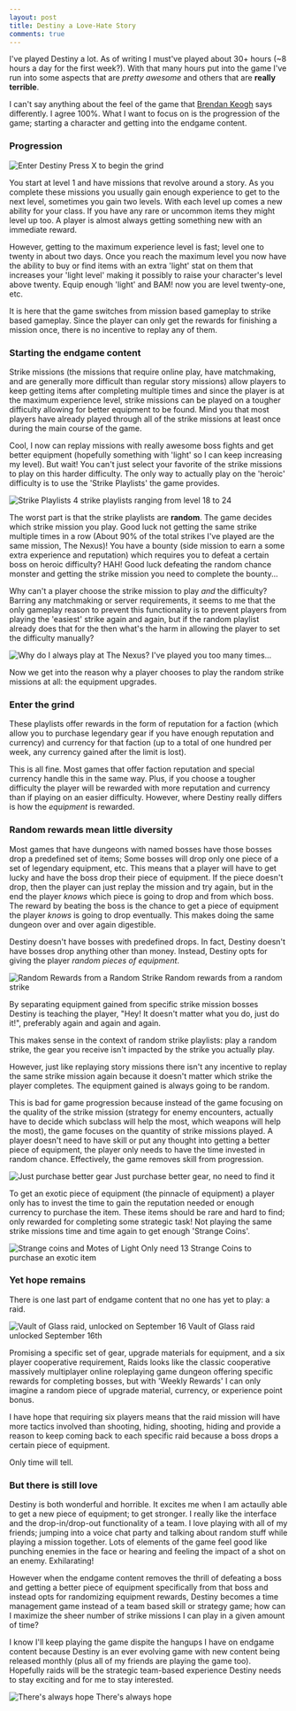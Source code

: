 ```yaml
---
layout: post
title: Destiny a Love-Hate Story
comments: true
---
```


I've played Destiny a lot. As of writing I must've played about 30+ hours (~8 hours a day for the first week?). With that many hours put into the game I've run into some aspects that are *pretty awesome* and others that are **really terrible**.



I can't say anything about the feel of the game that [Brendan Keogh](http://brkeogh.com/2014/09/14/notes-on-destiny/) says differently. I agree 100%. What I want to focus on is the progression of the game; starting a character and getting into the endgame content.
 
### Progression

![Enter Destiny]({{site.baseurl}}/assets/destiny/push_x.jpg)
<span class="img-description">Press X to begin the grind</span>

You start at level 1 and have missions that revolve around a story. As you complete these missions you usually gain enough experience to get to the next level, sometimes you gain two levels. With each level up comes a new ability for your class. If you have any rare or uncommon items they might level up too. A player is almost always getting something new with an immediate reward.

However, getting to the maximum experience level is fast; level one to twenty in about two days. Once you reach the maximum level you now have the ability to buy or find items with an extra 'light' stat on them that increases your 'light level' making it possibly to raise your character's level above twenty. Equip enough 'light' and BAM! now you are level twenty-one, etc.

It is here that the game switches from mission based gameplay to strike based gameplay. Since the player can only get the rewards for finishing a mission once, there is no incentive to replay any of them.

### Starting the endgame content

Strike missions (the missions that require online play, have matchmaking, and are generally more difficult than regular story missions) allow players to keep getting items after completing multiple times and since the player is at the maximum experience level, strike missions can be played on a tougher difficulty allowing for better equipment to be found. Mind you that most players have already played through all of the strike missions at least once during the main course of the game. 

Cool, I now can replay missions with really awesome boss fights and get better equipment (hopefully something with 'light' so I can keep increasing my level). But wait! You can't just select your favorite of the strike missions to play on this harder difficulty. The only way to actually play on the 'heroic' difficulty is to use the 'Strike Playlists' the game provides. 

![Strike Playlists]({{site.baseurl}}/assets/destiny/strike_playlist.jpg)
<span class="img-description">4 strike playlists ranging from level 18 to 24</span>

The worst part is that the strike playlists are **random**. The game decides which strike mission you play. Good luck not getting the same strike multiple times in a row (About 90% of the total strikes I've played are the same mission, The Nexus)! You have a bounty (side mission to earn a some extra experience and reputation) which requires you to defeat a certain boss on heroic difficulty? HAH! Good luck defeating the random chance monster and getting the strike mission you need to complete the bounty...

Why can't a player choose the strike mission to play *and* the difficulty? Barring any matchmaking or server requirements, it seems to me that the only gameplay reason to prevent this functionality is to prevent players from playing the 'easiest' strike again and again, but if the random playlist already does that for the then what's the harm in allowing the player to set the difficulty manually?

![Why do I always play at The Nexus?]({{site.baseurl}}/assets/destiny/nexus_boss.jpg)
<span class="img-description">I've played you too many times...</span>

Now we get into the reason why a player chooses to play the random strike missions at all: the equipment upgrades.

### Enter the grind

These playlists offer rewards in the form of reputation for a faction (which allow you to purchase legendary gear if you have enough reputation and currency) and currency for that faction (up to a total of one hundred per week, any currency gained after the limit is lost).

This is all fine. Most games that offer faction reputation and special currency handle this in the same way. Plus, if you choose a tougher difficulty the player will be rewarded with more reputation and currency than if playing on an easier difficulty. However, where Destiny really differs is how the *equipment* is rewarded.

### Random rewards mean little diversity

Most games that have dungeons with named bosses have those bosses drop a predefined set of items; Some bosses will drop only one piece of a set of legendary equipment, etc. This means that a player will have to get lucky and have the boss drop their piece of equipment. If the piece doesn't drop, then the player can just replay the mission and try again, but in the end the player *knows* which piece is going to drop and from which boss. The reward by beating the boss is the chance to get a piece of equipment the player *knows* is going to drop eventually. This makes doing the same dungeon over and over again digestible.

Destiny doesn't have bosses with predefined drops. In fact, Destiny doesn't have bosses drop anything other than money. Instead, Destiny opts for giving the player *random pieces of equipment*.

![Random Rewards from a Random Strike]({{site.baseurl}}/assets/destiny/random_rewards.jpg)
<span class="img-description">Random rewards from a random strike</span>

By separating equipment gained from specific strike mission bosses Destiny is teaching the player, "Hey! It doesn't matter what you do, just do it!", preferably again and again and again. 

This makes sense in the context of random strike playlists: play a random strike, the gear you receive isn't impacted by the strike you actually play. 

However, just like replaying story missions there isn't any incentive to replay the same strike mission again because it doesn't matter which strike the player completes. The equipment gained is always going to be random.

This is bad for game progression because instead of the game focusing on the quality of the strike mission (strategy for enemy encounters, actually have to decide which subclass will help the most, which weapons will help the most), the game focuses on the quantity of strike missions played. A player doesn't need to have skill or put any thought into getting a better piece of equipment, the player only needs to have the time invested in random chance. Effectively, the game removes skill from progression.

![Just purchase better gear]({{site.baseurl}}/assets/destiny/purchase_gear.jpg)
<span class="img-description">Just purchase better gear, no need to find it</span>

To get an exotic piece of equipment (the pinnacle of equipment) a player only has to invest the time to gain the reputation needed or enough currency to purchase the item. These items should be rare and hard to find; only rewarded for completing some strategic task! Not playing the same strike missions time and time again to get enough 'Strange Coins'.

![Strange coins and Motes of Light]({{site.baseurl}}/assets/destiny/strange_coins.jpg)
<span class="img-description">Only need 13 Strange Coins to purchase an exotic item</span>

### Yet hope remains

There is one last part of endgame content that no one has yet to play: a raid.

![Vault of Glass raid, unlocked on September 16]({{site.baseurl}}/assets/destiny/raid.jpg)
<span class="img-description">Vault of Glass raid unlocked September 16th</span>

Promising a specific set of gear, upgrade materials for equipment, and a six player cooperative requirement, Raids looks like the classic cooperative massively multiplayer online roleplaying game dungeon offering specific rewards for completing bosses, but with 'Weekly Rewards' I can only imagine a random piece of upgrade material, currency, or experience point bonus.

I have hope that requiring six players means that the raid mission will have more tactics involved than shooting, hiding, shooting, hiding and provide a reason to keep coming back to each specific raid because a boss drops a certain piece of equipment.

Only time will tell.

### But there is still love

Destiny is both wonderful and horrible. It excites me when I am actaully able to get a new piece of equipment; to get stronger. I really like the interface and the drop-in/drop-out functionality of a team. I love playing with all of my friends; jumping into a voice chat party and talking about random stuff while playing a mission together. Lots of elements of the game feel good like punching enemies in the face or hearing and feeling the impact of a shot on an enemy. Exhilarating!  

However when the endgame content removes the thrill of defeating a boss and getting a better piece of equipment specifically from that boss and instead opts for randomizing equipment rewards, Destiny becomes a time management game instead of a team based skill or strategy game; how can I maximize the sheer number of strike missions I can play in a given amount of time? 

I know I'll keep playing the game dispite the hangups I have on endgame content because Destiny is an ever evolving game with new content being released monthly (plus all of my friends are playing the game too). Hopefully raids will be the strategic team-based experience Destiny needs to stay exciting and for me to stay interested.

![There's always hope]({{site.baseurl}}/assets/destiny/guardian_traveler.jpg)
<span class="img-description">There's always hope</span>